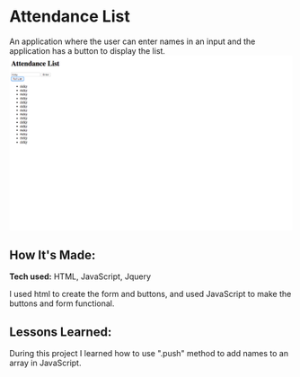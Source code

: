
# Attendance List
An application where the user can enter names in an input and the application has a button to display the list.
![alt tag](Attendancelist-screenshot.png)
## How It's Made:

**Tech used:** HTML, JavaScript, Jquery

I used html to create the form and buttons, and used JavaScript to make the buttons and form functional.


## Lessons Learned:

During this project I learned how to use ".push" method to add names to an array in JavaScript.
